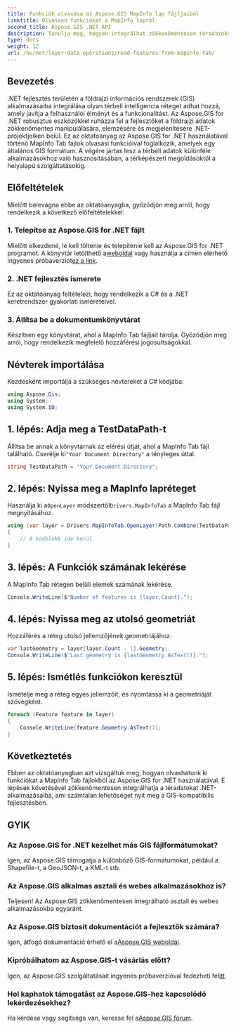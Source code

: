 ```yaml
---
title: Funkciók olvasása az Aspose.GIS MapInfo lap fájljaiból
linktitle: Olvasson funkciókat a MapInfo lapról
second_title: Aspose.GIS .NET API
description: Tanulja meg, hogyan integrálhat zökkenőmentesen téradatokat .NET-alkalmazásaiba az Aspose.GIS segítségével, amely lehetővé teszi a MapInfo Tab fájlok egyszerű olvasását.
type: docs
weight: 12
url: /hu/net/layer-data-operations/read-features-from-mapinfo-tab/
---
```

## Bevezetés
.NET fejlesztés területén a földrajzi információs rendszerek (GIS) alkalmazásaiba integrálása olyan térbeli intelligencia réteget adhat hozzá, amely javítja a felhasználói élményt és a funkcionalitást. Az Aspose.GIS for .NET robusztus eszközökkel ruházza fel a fejlesztőket a földrajzi adatok zökkenőmentes manipulálására, elemzésére és megjelenítésére .NET-projektjeiken belül. Ez az oktatóanyag az Aspose.GIS for .NET használatával történő MapInfo Tab fájlok olvasási funkcióival foglalkozik, amelyek egy általános GIS formátum. A végére jártas lesz a térbeli adatok különféle alkalmazásokhoz való hasznosításában, a térképészeti megoldásoktól a helyalapú szolgáltatásokig.
## Előfeltételek
Mielőtt belevágna ebbe az oktatóanyagba, győződjön meg arról, hogy rendelkezik a következő előfeltételekkel:
### 1. Telepítse az Aspose.GIS for .NET fájlt
 Mielőtt elkezdené, le kell töltenie és telepítenie kell az Aspose.GIS for .NET programot. A könyvtár letölthető a[weboldal](https://releases.aspose.com/gis/net/) vagy használja a címen elérhető ingyenes próbaverziót[ez a link](https://releases.aspose.com/).
### 2. .NET fejlesztés ismerete
Ez az oktatóanyag feltételezi, hogy rendelkezik a C# és a .NET keretrendszer gyakorlati ismereteivel.
### 3. Állítsa be a dokumentumkönyvtárat
Készítsen egy könyvtárat, ahol a MapInfo Tab fájljait tárolja. Győződjön meg arról, hogy rendelkezik megfelelő hozzáférési jogosultságokkal.

## Névterek importálása
Kezdésként importálja a szükséges névtereket a C# kódjába:
```csharp
using Aspose.Gis;
using System;
using System.IO;
```

## 1. lépés: Adja meg a TestDataPath-t
 Állítsa be annak a könyvtárnak az elérési útját, ahol a MapInfo Tab fájl található. Cserélje ki`"Your Document Directory"` a tényleges úttal.
```csharp
string TestDataPath = "Your Document Directory";
```
## 2. lépés: Nyissa meg a MapInfo lapréteget
 Használja ki a`OpenLayer` módszertől`Drivers.MapInfoTab` a MapInfo Tab fájl megnyitásához.
```csharp
using (var layer = Drivers.MapInfoTab.OpenLayer(Path.Combine(TestDataPath, "data.tab")))
{
    // A kódblokk ide kerül
}
```
## 3. lépés: A Funkciók számának lekérése
A MapInfo Tab rétegen belüli elemek számának lekérése.
```csharp
Console.WriteLine($"Number of features is {layer.Count}.");
```
## 4. lépés: Nyissa meg az utolsó geometriát
Hozzáférés a réteg utolsó jellemzőjének geometriájához.
```csharp
var lastGeometry = layer[layer.Count - 1].Geometry;
Console.WriteLine($"Last geometry is {lastGeometry.AsText()}.");
```
## 5. lépés: Ismétlés funkciókon keresztül
Ismételje meg a réteg egyes jellemzőit, és nyomtassa ki a geometriáját szövegként.
```csharp
foreach (Feature feature in layer)
{
    Console.WriteLine(feature.Geometry.AsText());
}
```

## Következtetés
Ebben az oktatóanyagban azt vizsgáltuk meg, hogyan olvashatunk ki funkciókat a MapInfo Tab fájlokból az Aspose.GIS for .NET használatával. E lépések követésével zökkenőmentesen integrálhatja a téradatokat .NET-alkalmazásaiba, ami számtalan lehetőséget nyit meg a GIS-kompatibilis fejlesztésben.
## GYIK
### Az Aspose.GIS for .NET kezelhet más GIS fájlformátumokat?
Igen, az Aspose.GIS támogatja a különböző GIS-formátumokat, például a Shapefile-t, a GeoJSON-t, a KML-t stb.
### Az Aspose.GIS alkalmas asztali és webes alkalmazásokhoz is?
Teljesen! Az Aspose.GIS zökkenőmentesen integrálható asztali és webes alkalmazásokba egyaránt.
### Az Aspose.GIS biztosít dokumentációt a fejlesztők számára?
 Igen, átfogó dokumentáció érhető el a[Aspose.GIS weboldal](https://reference.aspose.com/gis/net/).
### Kipróbálhatom az Aspose.GIS-t vásárlás előtt?
 Igen, az Aspose.GIS szolgáltatásait ingyenes próbaverzióval fedezheti fel[itt](https://releases.aspose.com/).
### Hol kaphatok támogatást az Aspose.GIS-hez kapcsolódó lekérdezésekhez?
 Ha kérdése vagy segítsége van, keresse fel a[Aspose.GIS fórum](https://forum.aspose.com/c/gis/33).